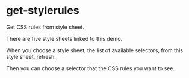 # get-stylerules
Get CSS rules from style sheet.

There are five style sheets linked to this demo.

When you choose a style sheet, the list of available selectors, from this style sheet, refresh.

Then you can choose a selector that the CSS rules you want to see.
